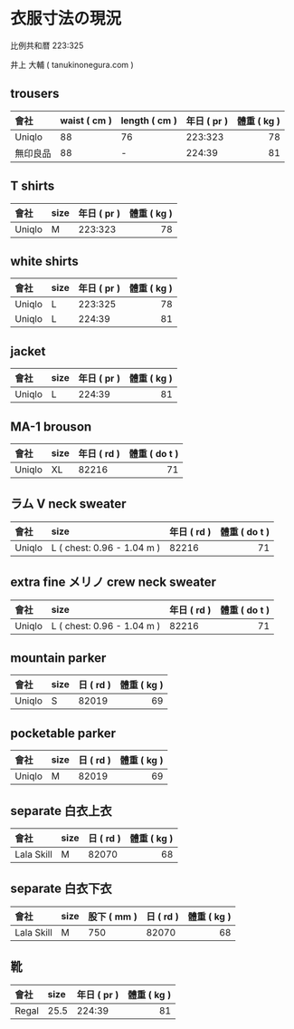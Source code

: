 # 衣服寸法の現況

比例共和暦 223:325

井上 大輔 ( tanukinonegura.com )

## trousers

|會社|waist ( cm )|length ( cm )|年日 ( pr )|體重 ( kg )|
|:---|:---|:---|:---|---:|
|Uniqlo|88|76|223:323|78|
|無印良品|88|-|224:39|81|

## T shirts

|會社|size|年日 ( pr )|體重 ( kg )|
|:---|:---|:---|---:|
|Uniqlo|M|223:323|78|

## white shirts

|會社|size|年日 ( pr )|體重 ( kg )|
|:---|:---|:---|---:|
|Uniqlo|L|223:325|78|
|Uniqlo|L|224:39|81|

## jacket

|會社|size|年日 ( pr )|體重 ( kg )|
|:---|:---|:---|---:|
|Uniqlo|L|224:39|81|

## MA-1 brouson

|會社|size|年日 ( rd )|體重 ( do t )|
|:---|:---|:---|---:|
|Uniqlo|XL|82216|71|

## ラム V neck sweater

|會社|size|年日 ( rd )|體重 ( do t )|
|:---|:---|:---|---:|
|Uniqlo|L ( chest: 0.96 - 1.04 m ) |82216|71|

## extra fine メリノ crew neck sweater

|會社|size|年日 ( rd )|體重 ( do t )|
|:---|:---|:---|---:|
|Uniqlo|L ( chest: 0.96 - 1.04 m ) |82216|71|

## mountain parker

|會社|size|日 ( rd )|體重 ( kg )|
|:---|:---|:---|---:|
|Uniqlo|S|82019|69|

## pocketable parker

|會社|size|日 ( rd )|體重 ( kg )|
|:---|:---|:---|---:|
|Uniqlo|M|82019|69|

## separate 白衣上衣

|會社|size|日 ( rd )|體重 ( kg )|
|:---|:---|:---|---:|
|Lala Skill|M|82070|68|

## separate 白衣下衣

|會社|size|股下 ( mm )|日 ( rd )|體重 ( kg )|
|:---|:---|:---|:---|---:|
|Lala Skill|M|750|82070|68|


## 靴

|會社|size|年日 ( pr )|體重 ( kg )|
|:---|:---|:---|---:|
|Regal|25.5|224:39|81|


